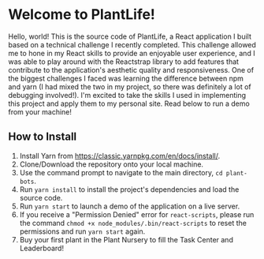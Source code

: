 # Welcome to PlantLife!
Hello, world! This is the source code of PlantLife, a React application I built based on a technical challenge I recently completed. This challenge allowed me to hone in my React skills to provide an enjoyable user experience, and I was able to play around with the Reactstrap library to add features that contribute to the application's aesthetic quality and responsiveness. One of the biggest challenges I faced was learning the difference between npm and yarn (I had mixed the two in my project, so there was definitely a lot of debugging involved!). I'm excited to take the skills I used in implementing this project and apply them to my personal site. Read below to run a demo from your machine!

## How to Install
1. Install Yarn from https://classic.yarnpkg.com/en/docs/install/.
2. Clone/Download the repository onto your local machine.
3. Use the command prompt to navigate to the main directory, `cd plant-bots`.
4. Run `yarn install` to install the project's dependencies and load the source code. 
5. Run `yarn start` to launch a demo of the application on a live server.
6. If you receive a "Permission Denied" error for `react-scripts`, please run the command `chmod +x node_modules/.bin/react-scripts` to reset the permissions and run `yarn start` again.
7. Buy your first plant in the Plant Nursery to fill the Task Center and Leaderboard!
